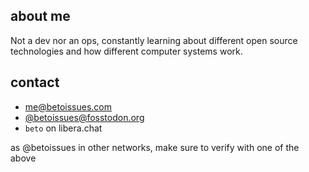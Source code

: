 ## about me

Not a dev nor an ops, constantly learning about different open source technologies and how different computer systems work.

## contact

- [me@betoissues.com](mailto:me@betoissues.com)
- [@betoissues@fosstodon.org](https://fosstodon.org/@betoissues)
- `beto` on libera.chat

as @betoissues in other networks, make sure to verify with one of the above
